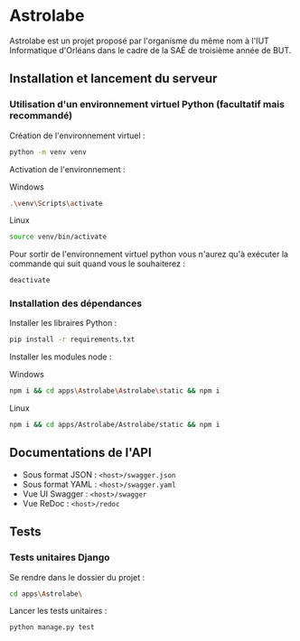 # Astrolabe
Astrolabe est un projet proposé par l'organisme du même nom à l'IUT Informatique d'Orléans dans le cadre de la SAÉ de troisième année de BUT.

## Installation et lancement du serveur

### Utilisation d'un environnement virtuel Python (facultatif mais recommandé)
Création de l'environnement virtuel :
```sh
python -m venv venv
```
Activation de l'environnement :

Windows
```sh
.\venv\Scripts\activate
```

Linux
```sh
source venv/bin/activate
```

Pour sortir de l'environnement virtuel python vous n'aurez qu'à exécuter la commande qui suit quand vous le souhaiterez :
```sh
deactivate
```

### Installation des dépendances

Installer les libraires Python :
```sh
pip install -r requirements.txt
```

Installer les modules node :

Windows
```sh
npm i && cd apps\Astrolabe\Astrolabe\static && npm i
```

Linux
```sh
npm i && cd apps/Astrolabe/Astrolabe/static && npm i
```

## Documentations de l'API

- Sous format JSON : `<host>/swagger.json`
- Sous format YAML : `<host>/swagger.yaml`
- Vue UI Swagger : `<host>/swagger`
- Vue ReDoc : `<host>/redoc`

## Tests

### Tests unitaires Django

Se rendre dans le dossier du projet :
```sh
cd apps\Astrolabe\
```

Lancer les tests unitaires :
```sh
python manage.py test
```
